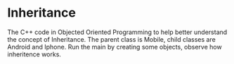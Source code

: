 # Inheritance
The C++ code in Objected Oriented Programming to help better understand the concept of Inheritance.
The parent class is Mobile, child classes are Android and Iphone.
Run the main by creating some objects, observe how inheritence works.
